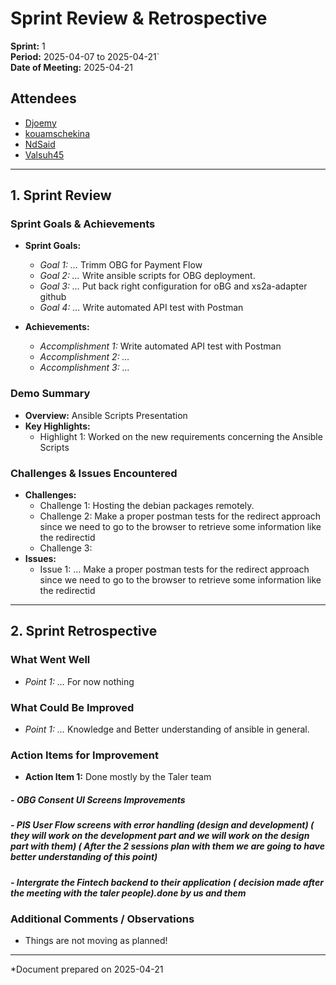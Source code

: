 # Sprint Review & Retrospective

**Sprint:** 1  
**Period:** 2025-04-07 to 2025-04-21`  
**Date of Meeting:** 2025-04-21

## Attendees
- [Djoemy](https://github.com/Djoemy)
- [kouamschekina](https://github.com/kouamschekina)
- [NdSaid](https://github.com/NdSaid)
- [Valsuh45](https://github.com/Valsuh45)
---

## 1. Sprint Review

### Sprint Goals & Achievements
- **Sprint Goals:**  
  - *Goal 1: …*   Trimm OBG for Payment Flow
  - *Goal 2: …*   Write ansible scripts for OBG deployment.
  - *Goal 3: …*   Put back right configuration for oBG and xs2a-adapter github
  - *Goal 4: …*   Write automated API test with Postman   
    
- **Achievements:**  
  - *Accomplishment 1:* Write automated API test with Postman
  - *Accomplishment 2: …*   
  - *Accomplishment 3: …*     

### Demo Summary
- **Overview:**  Ansible Scripts Presentation
- **Key Highlights:**  
  - Highlight 1: Worked on the new requirements concerning the Ansible Scripts

### Challenges & Issues Encountered
- **Challenges:**  
  - Challenge 1: Hosting the debian packages remotely.
  - Challenge 2: Make a proper postman tests for the redirect approach since we need to go to the browser to retrieve some information like the redirectid 
  - Challenge 3:
- **Issues:**  
  - Issue 1: … Make a proper postman tests for the redirect approach since we need to go to the browser to retrieve some information like the redirectid

---

## 2. Sprint Retrospective

### What Went Well
- *Point 1: …* For now nothing    

### What Could Be Improved
- *Point 1: …*   Knowledge and Better understanding of ansible in general.

### Action Items for Improvement
- **Action Item 1:** Done mostly by the Taler team 
##### - **OBG Consent UI Screens Improvements** 
##### - PIS User Flow screens with error handling (design and development) ( they will work on the development part and we will work on the design part with them) ( After the 2 sessions plan with them we are going to have better understanding of this point)
##### - Intergrate the Fintech backend to their application ( decision made after the meeting with the taler people).done by us and them

### Additional Comments / Observations
- Things are not moving as planned!

---

*Document prepared on 2025-04-21
